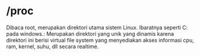 # /proc

Dibaca root, merupakan direktori utama sistem Linux. Ibaratnya seperti C: pada windows.: Merupakan direktori yang unik yang dinamis karena direktori ini berisi virtual file system yang menyediakan akses informasi cpu, ram, kernel, suhu, dll secara realtime.